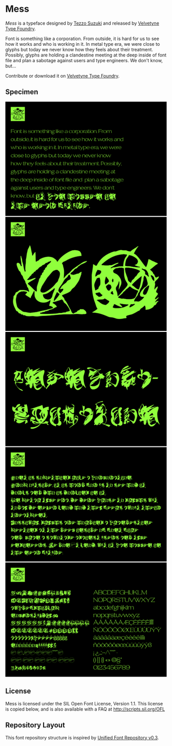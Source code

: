 # Mess

*Mess* is a typeface designed by [Tezzo Suzuki](http://tezzosuzuki.com/) and released by [Velvetyne Type Foundry](http://velvetyne.fr/fonts/mess/).

Font is something like a corporation. From outside, it is hard for us to see how it works and who is working in it. In metal type era, we were close to glyphs but today we never know how they feels about their treatment. Possibly, glyphs are holding a clandestine meeting at the deep inside of font file and plan a sabotage against users and type engineers. We don't know, but…

Contribute or download it on [Velvetyne Type Foundry](http://velvetyne.fr/fonts/mess/).

## Specimen

![Mess-specimen01](documentation/images/mess_specimen_1.png)
![Mess-specimen02](documentation/images/mess_specimen_2.png)
![Mess-specimen03](documentation/images/mess_specimen_3.png)
![Mess-specimen04](documentation/images/mess_specimen_4.png)
![Mess-specimen05](documentation/images/mess_specimen_5.png)

## License

Mess is licensed under the SIL Open Font License, Version 1.1.
This license is copied below, and is also available with a FAQ at
http://scripts.sil.org/OFL

## Repository Layout

This font repository structure is inspired by [Unified Font Repository v0.3](https://github.com/unified-font-repository/Unified-Font-Repository).
